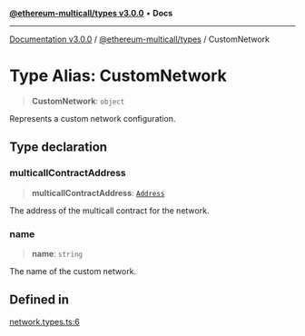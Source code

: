 [**@ethereum-multicall/types v3.0.0**](../README.md) • **Docs**

***

[Documentation v3.0.0](../../../packages.md) / [@ethereum-multicall/types](../README.md) / CustomNetwork

# Type Alias: CustomNetwork

> **CustomNetwork**: `object`

Represents a custom network configuration.

## Type declaration

### multicallContractAddress

> **multicallContractAddress**: [`Address`](Address.md)

The address of the multicall contract for the network.

### name

> **name**: `string`

The name of the custom network.

## Defined in

[network.types.ts:6](https://github.com/niZmosis/ethereum-multicall/blob/759805f36c7ddb05e5fad0eb8478dcf22871af59/packages/types/src/network.types.ts#L6)
